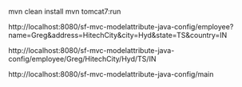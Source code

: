 mvn clean install
mvn tomcat7:run

http://localhost:8080/sf-mvc-modelattribute-java-config/employee?name=Greg&address=HitechCity&city=Hyd&state=TS&country=IN

http://localhost:8080/sf-mvc-modelattribute-java-config/employee/Greg/HitechCity/Hyd/TS/IN

http://localhost:8080/sf-mvc-modelattribute-java-config/main

